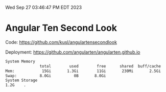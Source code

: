Wed Sep 27 03:46:47 PM EDT 2023

# Angular Ten Second Look

Code: https://github.com/kusl/angulartensecondlook

Deployment: https://github.com/angularten/angularten.github.io

```bash
System Memory
               total        used        free      shared  buff/cache   available
Mem:            15Gi       1.3Gi        11Gi       230Mi       2.5Gi        13Gi
Swap:          8.0Gi          0B       8.0Gi
System Storage
1.2G	.
```
```bash
